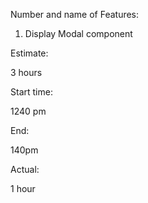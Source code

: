 

Number and name of Features:

1. Display Modal component

Estimate:

3 hours

Start time: 

1240 pm

End:

140pm

Actual:

1 hour
